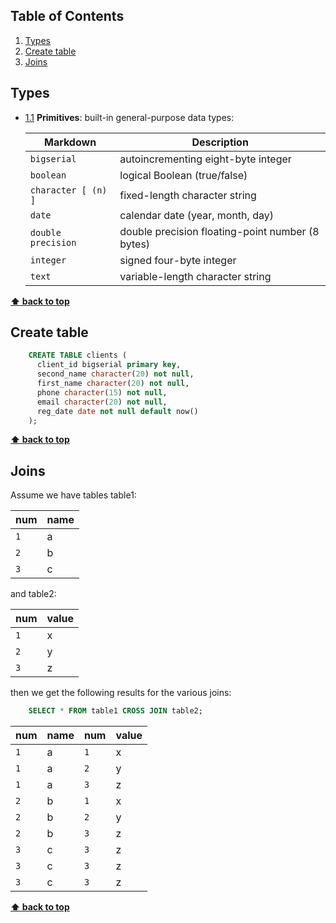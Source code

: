 ## Table of Contents

  1. [Types](#types)
  1. [Create table](#create-table)
  1. [Joins](#joins)
  

## Types

  <a name="types--primitives"></a><a name="1.1"></a>
  - [1.1](#types--primitives) **Primitives**: built-in general-purpose data types:

    Markdown | Description
    --- | --- 
    `bigserial` | autoincrementing eight-byte integer
    `boolean` | logical Boolean (true/false)
    `character [ (n) ]` | fixed-length character string
    `date` | calendar date (year, month, day) 
    `double precision` | double precision floating-point number (8 bytes)
    `integer` | signed four-byte integer
    `text` | variable-length character string
    
**[⬆ back to top](#table-of-contents)**

## Create table
```sql
    CREATE TABLE clients (
      client_id bigserial primary key,
      second_name character(20) not null,
      first_name character(20) not null,
      phone character(15) not null,
      email character(20) not null,
      reg_date date not null default now()
    );
```
**[⬆ back to top](#table-of-contents)**

## Joins
Assume we have tables table1:

num | name
--- | --- 
`1` | a
`2` | b
`3` | c

and table2:

num | value
--- | --- 
`1` | x
`2` | y
`3` | z

then we get the following results for the various joins:
```sql
    SELECT * FROM table1 CROSS JOIN table2;
```
num | name | num | value
--- | --- | --- | --- 
`1` | a | `1` | x
`1` | a | `2` | y
`1` | a | `3` | z
`2` | b | `1` | x
`2` | b | `2` | y
`2` | b | `3` | z
`3` | c | `3` | z
`3` | c | `3` | z
`3` | c | `3` | z

**[⬆ back to top](#table-of-contents)**

